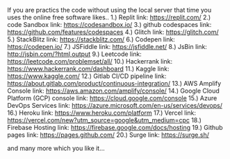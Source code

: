 If you are practics the code without using the local server that time you uses the online free software likes..
1.) Replit link: https://replit.com/
2.) code Sandbox link: https://codesandbox.io/
3.) github codespaces link: https://github.com/features/codespaces
4.) Glitch link: https://glitch.com/
5.) StackBlitz link: https://stackblitz.com/
6.) Codepen link: https://codepen.io/
7.) JSFiddle link: https://jsfiddle.net/
8.) JsBin link: http://jsbin.com/?html,output
9.) Leetcode link: https://leetcode.com/problemset/all/
10.) Hackerrank link: https://www.hackerrank.com/dashboard
11.) Kaggle link: https://www.kaggle.com/
12.) Gitlab CI/CD pipeline link: https://about.gitlab.com/product/continuous-integration/
13.) AWS Amplify Console link: https://aws.amazon.com/amplify/console/
14.) Google Cloud Platform (GCP) console link: https://cloud.google.com/console
15.) Azure DevOps Services link: https://azure.microsoft.com/en-us/services/devops/
16.) Heroku link: https://www.heroku.com/platform
17.) Vercel link: https://vercel.com/new?utm_source=google&utm_medium=cpc
18.) Firebase Hosting link: https://firebase.google.com/docs/hosting
19.) Github pages link: https://pages.github.com/
20.) Surge link: https://surge.sh/

and many more which you like it...